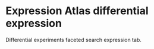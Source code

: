 Expression Atlas differential expression
========================================

Differential experiments faceted search expression tab.

